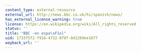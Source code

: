 ```yaml
---
content_type: external-resource
external_url: http://news.bbc.co.uk/hi/spanish/news/
has_external_license_warning: true
license: https://en.wikipedia.org/wiki/All_rights_reserved
status: ''
title: "BBC -en espa\xF1ol"
uid: 1733f5f2-f916-4732-8f0f-0d1269ee1677
wayback_url: ''
---
```

